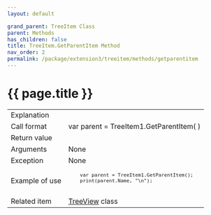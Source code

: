 ```yaml
---
layout: default

grand_parent: TreeItem Class
parent: Methods
has_children: false
title: TreeItem.GetParentItem Method
nav_order: 2
permalink: /package/extension3/treeitem/methods/getparentitem
---
```

# {{ page.title }}

<table>
  <tr>
    <td>Explanation</td>
    <td colspan="2"></td>
  </tr>
  <tr>
    <td>Call format</td>
    <td colspan="2">var parent = TreeItem1.GetParentItem( )</td>
  </tr>
  <tr>
    <td>Return value</td>
    <td colspan="2"></td>
  </tr>  
  <tr>
    <td>Arguments</td>
    <td colspan="2">None</td>
  </tr>
  <tr>
    <td>Exception</td>
    <td colspan="2">None</td>
  </tr>
  <tr>
    <td>Example of use</td>
    <td colspan="2"><code><pre>
    var parent = TreeItem1.GetParentItem();
    print(parent.Name, "\n");
    </pre></code></td>
  </tr>
  <tr>
    <td>Related item</td>
    <td colspan="2"><a href="/package/extension3/treeview">TreeView</a> class</td>
  </tr>
</table>
